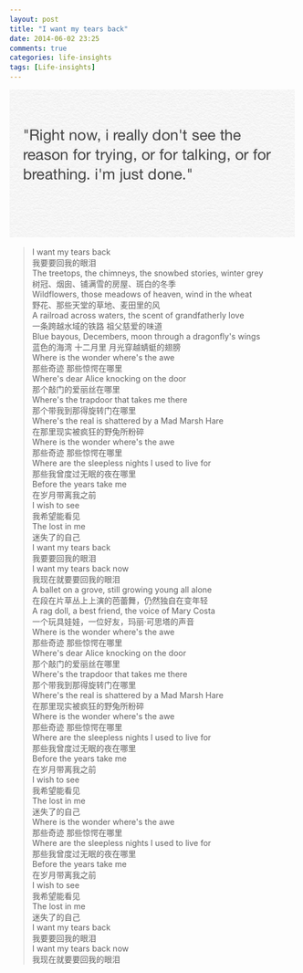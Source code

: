 ```yaml
---
layout: post
title: "I want my tears back"
date: 2014-06-02 23:25
comments: true
categories: life-insights
tags: [Life-insights]
---
```

![](/images/2014/06/just-done.jpg "just-done")
<!--more-->
>I want my tears back<br/>
>我要要回我的眼泪<br/>
>The treetops, the chimneys, the snowbed stories, winter grey<br/>
>树冠、烟囱、铺满雪的房屋、斑白的冬季<br/>
>Wildflowers, those meadows of heaven, wind in the wheat<br/>
>野花、那些天堂的草地、麦田里的风<br/>
>A railroad across waters, the scent of grandfatherly love<br/>
>一条跨越水域的铁路 祖父慈爱的味道<br/>
>Blue bayous, Decembers, moon through a dragonfly's wings<br/>
>蓝色的海湾 十二月里 月光穿越蜻蜓的翅膀<br/>
>Where is the wonder where's the awe<br/>
>那些奇迹 那些惊愕在哪里<br/>
>Where's dear Alice knocking on the door<br/>
>那个敲门的爱丽丝在哪里<br/>
>Where's the trapdoor that takes me there<br/>
>那个带我到那得旋转门在哪里<br/>
>Where's the real is shattered by a Mad Marsh Hare<br/>
>在那里现实被疯狂的野兔所粉碎<br/>
>Where is the wonder where's the awe<br/>
>那些奇迹 那些惊愕在哪里<br/>
>Where are the sleepless nights I used to live for<br/>
>那些我曾度过无眠的夜在哪里<br/>
>Before the years take me<br/>
>在岁月带离我之前<br/>
>I wish to see<br/>
>我希望能看见<br/>
>The lost in me<br/>
>迷失了的自己<br/>
>I want my tears back<br/>
>我要要回我的眼泪<br/>
>I want my tears back now<br/>
>我现在就要要回我的眼泪<br/>
>A ballet on a grove, still growing young all alone<br/>
>在段在片草丛上上演的芭蕾舞，仍然独自在变年轻<br/>
>A rag doll, a best friend, the voice of Mary Costa<br/>
>一个玩具娃娃，一位好友，玛丽·可思塔的声音<br/>
>Where is the wonder where's the awe<br/>
>那些奇迹 那些惊愕在哪里<br/>
>Where's dear Alice knocking on the door<br/>
>那个敲门的爱丽丝在哪里<br/>
>Where's the trapdoor that takes me there<br/>
>那个带我到那得旋转门在哪里<br/>
>Where's the real is shattered by a Mad Marsh Hare<br/>
>在那里现实被疯狂的野兔所粉碎<br/>
>Where is the wonder where's the awe<br/>
>那些奇迹 那些惊愕在哪里<br/>
>Where are the sleepless nights I used to live for<br/>
>那些我曾度过无眠的夜在哪里<br/>
>Before the years take me<br/>
>在岁月带离我之前<br/>
>I wish to see<br/>
>我希望能看见<br/>
>The lost in me<br/>
>迷失了的自己<br/>
>Where is the wonder where's the awe<br/>
>那些奇迹 那些惊愕在哪里<br/>
>Where are the sleepless nights I used to live for<br/>
>那些我曾度过无眠的夜在哪里<br/>
>Before the years take me<br/>
>在岁月带离我之前<br/>
>I wish to see<br/>
>我希望能看见<br/>
>The lost in me<br/>
>迷失了的自己<br/>
>I want my tears back<br/>
>我要要回我的眼泪<br/>
>I want my tears back now<br/>
>我现在就要要回我的眼泪<br/>
